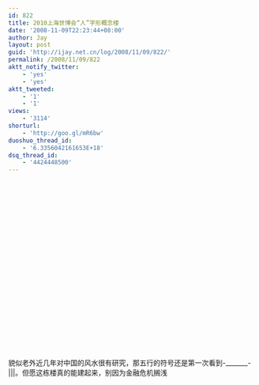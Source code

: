 ```yaml
---
id: 822
title: 2010上海世博会“人”字形概念楼
date: '2008-11-09T22:23:44+08:00'
author: Jay
layout: post
guid: 'http://ijay.net.cn/log/2008/11/09/822/'
permalink: /2008/11/09/822
aktt_notify_twitter:
    - 'yes'
    - 'yes'
aktt_tweeted:
    - '1'
    - '1'
views:
    - '3114'
shorturl:
    - 'http://goo.gl/mR6bw'
duoshuo_thread_id:
    - '6.3356042161653E+18'
dsq_thread_id:
    - '4424448500'
---
```


<div class="youtube-video"><object classid="clsid:d27cdb6e-ae6d-11cf-96b8-444553540000" width="425" height="344" codebase="http://download.macromedia.com/pub/shockwave/cabs/flash/swflash.cab#version=6,0,40,0"><param name="allowFullScreen" value="true" /><param name="src" value="http://www.youtube.com/v/rdy0kamf-gY&amp;color1=0xb1b1b1&amp;color2=0xcfcfcf&amp;fs=1" /><embed type="application/x-shockwave-flash" width="425" height="344" src="http://www.youtube.com/v/rdy0kamf-gY&amp;color1=0xb1b1b1&amp;color2=0xcfcfcf&amp;fs=1" allowfullscreen="true"></embed></object></div>
<p>貌似老外近几年对中国的风水很有研究，那五行的符号还是第一次看到-_______-|||。但愿这栋楼真的能建起来，别因为金融危机搁浅</p>